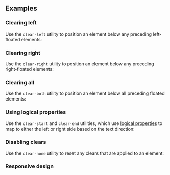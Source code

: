 ## Examples

### Clearing left

Use the `clear-left` utility to position an element below any preceding left-floated elements:

### Clearing right

Use the `clear-right` utility to position an element below any preceding right-floated elements:

### Clearing all

Use the `clear-both` utility to position an element below all preceding floated elements:

### Using logical properties

Use the `clear-start` and `clear-end` utilities, which use [logical properties](https://developer.mozilla.org/en-US/docs/Web/CSS/CSS_Logical_Properties/Basic_concepts) to map to either the left or right side based on the text direction:

### Disabling clears

Use the `clear-none` utility to reset any clears that are applied to an element:

### Responsive design
